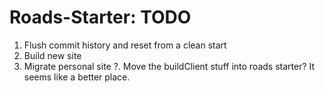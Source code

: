 # Roads-Starter: TODO
1. Flush commit history and reset from a clean start
2. Build new site
3. Migrate personal site
?. Move the buildClient stuff into roads starter? It seems like a better place.
